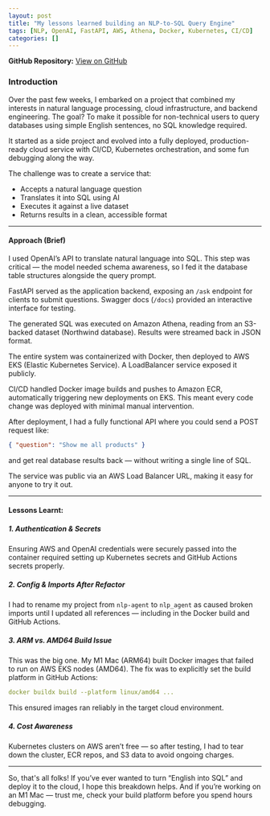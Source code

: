 ```yaml
---
layout: post
title: "My lessons learned building an NLP-to-SQL Query Engine"
tags: [NLP, OpenAI, FastAPI, AWS, Athena, Docker, Kubernetes, CI/CD]
categories: []
---
```


**GitHub Repository:** [View on GitHub](https://github.com/itsAshna/nlp-to-sql-queries)

### Introduction

Over the past few weeks, I embarked on a project that combined my interests in natural language processing, cloud infrastructure, and backend engineering. The goal? To make it possible for non-technical users to query databases using simple English sentences, no SQL knowledge required.

It started as a side project and evolved into a fully deployed, production-ready cloud service with CI/CD, Kubernetes orchestration, and some fun debugging along the way.

The challenge was to create a service that:

- Accepts a natural language question
- Translates it into SQL using AI
- Executes it against a live dataset
- Returns results in a clean, accessible format

---

#### Approach (Brief)

I used OpenAI’s API to translate natural language into SQL. This step was critical — the model needed schema awareness, so I fed it the database table structures alongside the query prompt.

FastAPI served as the application backend, exposing an `/ask` endpoint for clients to submit questions. Swagger docs (`/docs`) provided an interactive interface for testing.

The generated SQL was executed on Amazon Athena, reading from an S3-backed dataset (Northwind database). Results were streamed back in JSON format.

The entire system was containerized with Docker, then deployed to AWS EKS (Elastic Kubernetes Service). A LoadBalancer service exposed it publicly.

CI/CD handled Docker image builds and pushes to Amazon ECR, automatically triggering new deployments on EKS. This meant every code change was deployed with minimal manual intervention.

After deployment, I had a fully functional API where you could send a POST request like:

```json
{ "question": "Show me all products" }
```

and get real database results back — without writing a single line of SQL.

The service was public via an AWS Load Balancer URL, making it easy for anyone to try it out.

---

#### Lessons Learnt:

##### 1. Authentication & Secrets

Ensuring AWS and OpenAI credentials were securely passed into the container required setting up Kubernetes secrets and GitHub Actions secrets properly.

##### 2. Config & Imports After Refactor

I had to rename my project from `nlp-agent` to `nlp_agent` as caused broken imports until I updated all references — including in the Docker build and GitHub Actions.

##### 3. ARM vs. AMD64 Build Issue

This was the big one. My M1 Mac (ARM64) built Docker images that failed to run on AWS EKS nodes (AMD64). The fix was to explicitly set the build platform in GitHub Actions:

```yaml
docker buildx build --platform linux/amd64 ...
```

This ensured images ran reliably in the target cloud environment.

##### 4. Cost Awareness

Kubernetes clusters on AWS aren’t free — so after testing, I had to tear down the cluster, ECR repos, and S3 data to avoid ongoing charges.

---

So, that's all folks! If you’ve ever wanted to turn “English into SQL” and deploy it to the cloud, I hope this breakdown helps. And if you’re working on an M1 Mac — trust me, check your build platform before you spend hours debugging.
